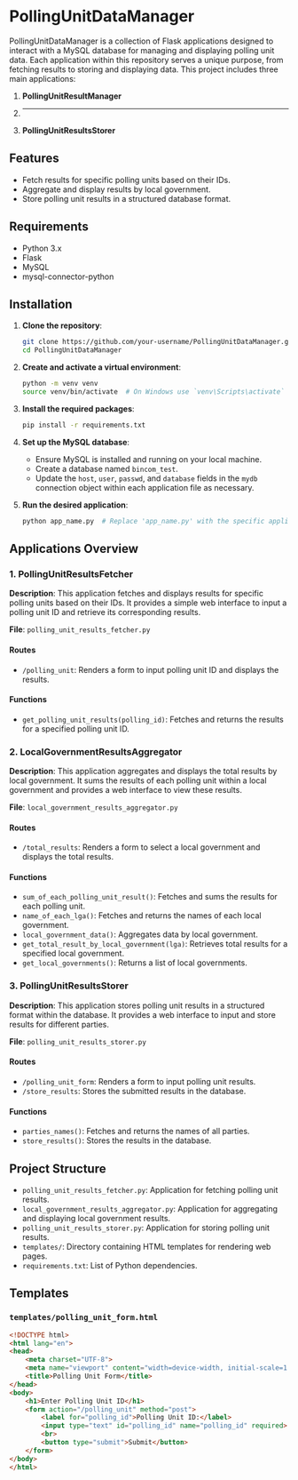# PollingUnitDataManager

PollingUnitDataManager is a collection of Flask applications designed to interact with a MySQL database for managing and displaying polling unit data. Each application within this repository serves a unique purpose, from fetching results to storing and displaying data. This project includes three main applications:

1. **PollingUnitResultManager**
2. ****
3. **PollingUnitResultsStorer**

## Features

- Fetch results for specific polling units based on their IDs.
- Aggregate and display results by local government.
- Store polling unit results in a structured database format.

## Requirements

- Python 3.x
- Flask
- MySQL
- mysql-connector-python

## Installation

1. **Clone the repository**:
    ```sh
    git clone https://github.com/your-username/PollingUnitDataManager.git
    cd PollingUnitDataManager
    ```

2. **Create and activate a virtual environment**:
    ```sh
    python -m venv venv
    source venv/bin/activate  # On Windows use `venv\Scripts\activate`
    ```

3. **Install the required packages**:
    ```sh
    pip install -r requirements.txt
    ```

4. **Set up the MySQL database**:
    - Ensure MySQL is installed and running on your local machine.
    - Create a database named `bincom_test`.
    - Update the `host`, `user`, `passwd`, and `database` fields in the `mydb` connection object within each application file as necessary.

5. **Run the desired application**:
    ```sh
    python app_name.py  # Replace 'app_name.py' with the specific application file you want to run
    ```

## Applications Overview

### 1. PollingUnitResultsFetcher

**Description**: This application fetches and displays results for specific polling units based on their IDs. It provides a simple web interface to input a polling unit ID and retrieve its corresponding results.

**File**: `polling_unit_results_fetcher.py`

#### Routes
- `/polling_unit`: Renders a form to input polling unit ID and displays the results.

#### Functions
- `get_polling_unit_results(polling_id)`: Fetches and returns the results for a specified polling unit ID.

### 2. LocalGovernmentResultsAggregator

**Description**: This application aggregates and displays the total results by local government. It sums the results of each polling unit within a local government and provides a web interface to view these results.

**File**: `local_government_results_aggregator.py`

#### Routes
- `/total_results`: Renders a form to select a local government and displays the total results.

#### Functions
- `sum_of_each_polling_unit_result()`: Fetches and sums the results for each polling unit.
- `name_of_each_lga()`: Fetches and returns the names of each local government.
- `local_government_data()`: Aggregates data by local government.
- `get_total_result_by_local_government(lga)`: Retrieves total results for a specified local government.
- `get_local_governments()`: Returns a list of local governments.

### 3. PollingUnitResultsStorer

**Description**: This application stores polling unit results in a structured format within the database. It provides a web interface to input and store results for different parties.

**File**: `polling_unit_results_storer.py`

#### Routes
- `/polling_unit_form`: Renders a form to input polling unit results.
- `/store_results`: Stores the submitted results in the database.

#### Functions
- `parties_names()`: Fetches and returns the names of all parties.
- `store_results()`: Stores the results in the database.

## Project Structure

- `polling_unit_results_fetcher.py`: Application for fetching polling unit results.
- `local_government_results_aggregator.py`: Application for aggregating and displaying local government results.
- `polling_unit_results_storer.py`: Application for storing polling unit results.
- `templates/`: Directory containing HTML templates for rendering web pages.
- `requirements.txt`: List of Python dependencies.

## Templates

### `templates/polling_unit_form.html`
```html
<!DOCTYPE html>
<html lang="en">
<head>
    <meta charset="UTF-8">
    <meta name="viewport" content="width=device-width, initial-scale=1.0">
    <title>Polling Unit Form</title>
</head>
<body>
    <h1>Enter Polling Unit ID</h1>
    <form action="/polling_unit" method="post">
        <label for="polling_id">Polling Unit ID:</label>
        <input type="text" id="polling_id" name="polling_id" required>
        <br>
        <button type="submit">Submit</button>
    </form>
</body>
</html>

